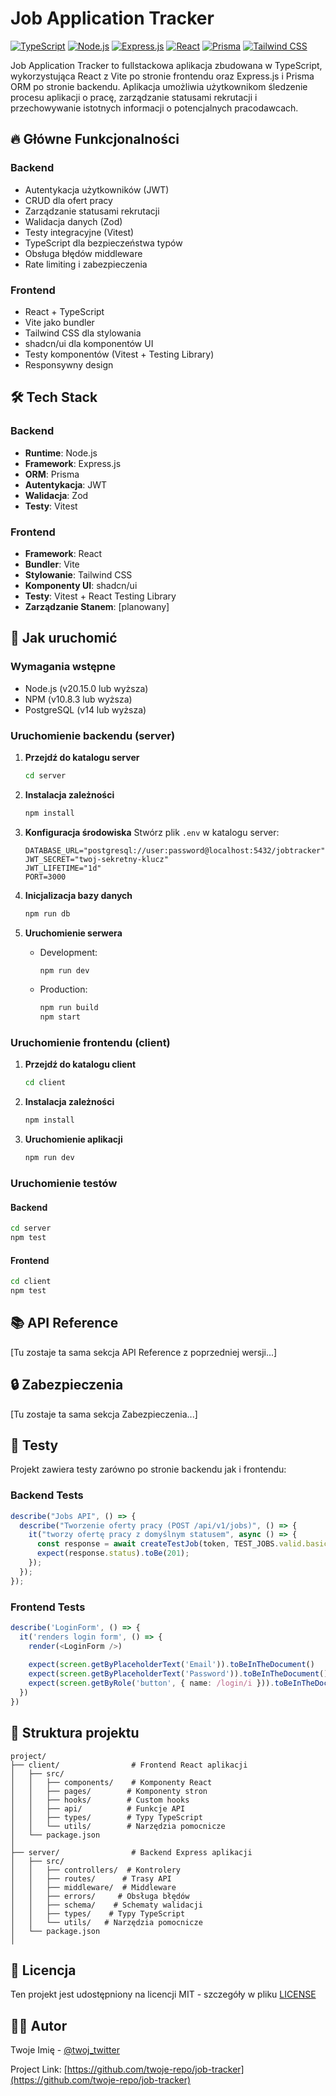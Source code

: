 # Job Application Tracker

[![TypeScript](https://img.shields.io/badge/TypeScript-007ACC?style=for-the-badge&logo=typescript&logoColor=white)](https://www.typescriptlang.org/)
[![Node.js](https://img.shields.io/badge/Node.js-43853D?style=for-the-badge&logo=node.js&logoColor=white)](https://nodejs.org/)
[![Express.js](https://img.shields.io/badge/Express.js-404D59?style=for-the-badge)](https://expressjs.com/)
[![React](https://img.shields.io/badge/React-20232A?style=for-the-badge&logo=react&logoColor=61DAFB)](https://reactjs.org/)
[![Prisma](https://img.shields.io/badge/Prisma-3982CE?style=for-the-badge&logo=Prisma&logoColor=white)](https://www.prisma.io/)
[![Tailwind CSS](https://img.shields.io/badge/Tailwind_CSS-38B2AC?style=for-the-badge&logo=tailwind-css&logoColor=white)](https://tailwindcss.com/)

Job Application Tracker to fullstackowa aplikacja zbudowana w TypeScript, wykorzystująca React z Vite po stronie frontendu oraz Express.js i Prisma ORM po stronie backendu. Aplikacja umożliwia użytkownikom śledzenie procesu aplikacji o pracę, zarządzanie statusami rekrutacji i przechowywanie istotnych informacji o potencjalnych pracodawcach.

## 🔥 Główne Funkcjonalności

### Backend
- Autentykacja użytkowników (JWT)
- CRUD dla ofert pracy
- Zarządzanie statusami rekrutacji
- Walidacja danych (Zod)
- Testy integracyjne (Vitest)
- TypeScript dla bezpieczeństwa typów
- Obsługa błędów middleware
- Rate limiting i zabezpieczenia

### Frontend
- React + TypeScript
- Vite jako bundler
- Tailwind CSS dla stylowania
- shadcn/ui dla komponentów UI
- Testy komponentów (Vitest + Testing Library)
- Responsywny design

## 🛠️ Tech Stack

### Backend
- **Runtime**: Node.js
- **Framework**: Express.js
- **ORM**: Prisma
- **Autentykacja**: JWT
- **Walidacja**: Zod
- **Testy**: Vitest

### Frontend
- **Framework**: React
- **Bundler**: Vite
- **Stylowanie**: Tailwind CSS
- **Komponenty UI**: shadcn/ui
- **Testy**: Vitest + React Testing Library
- **Zarządzanie Stanem**: [planowany]

## 🚀 Jak uruchomić

### Wymagania wstępne
- Node.js (v20.15.0 lub wyższa)
- NPM (v10.8.3 lub wyższa)
- PostgreSQL (v14 lub wyższa)

### Uruchomienie backendu (server)

1. **Przejdź do katalogu server**
   ```bash
   cd server
   ```

2. **Instalacja zależności**
   ```bash
   npm install
   ```

3. **Konfiguracja środowiska**
   Stwórz plik `.env` w katalogu server:
   ```env
   DATABASE_URL="postgresql://user:password@localhost:5432/jobtracker"
   JWT_SECRET="twoj-sekretny-klucz"
   JWT_LIFETIME="1d"
   PORT=3000
   ```

4. **Inicjalizacja bazy danych**
   ```bash
   npm run db
   ```

5. **Uruchomienie serwera**
   - Development:
     ```bash
     npm run dev
     ```
   - Production:
     ```bash
     npm run build
     npm start
     ```

### Uruchomienie frontendu (client)

1. **Przejdź do katalogu client**
   ```bash
   cd client
   ```

2. **Instalacja zależności**
   ```bash
   npm install
   ```

3. **Uruchomienie aplikacji**
   ```bash
   npm run dev
   ```

### Uruchomienie testów

#### Backend
```bash
cd server
npm test
```

#### Frontend
```bash
cd client
npm test
```

## 📚 API Reference

[Tu zostaje ta sama sekcja API Reference z poprzedniej wersji...]

## 🔒 Zabezpieczenia

[Tu zostaje ta sama sekcja Zabezpieczenia...]

## 🧪 Testy

Projekt zawiera testy zarówno po stronie backendu jak i frontendu:

### Backend Tests
```typescript
describe("Jobs API", () => {
  describe("Tworzenie oferty pracy (POST /api/v1/jobs)", () => {
    it("tworzy ofertę pracy z domyślnym statusem", async () => {
      const response = await createTestJob(token, TEST_JOBS.valid.basic);
      expect(response.status).toBe(201);
    });
  });
});
```

### Frontend Tests
```typescript
describe('LoginForm', () => {
  it('renders login form', () => {
    render(<LoginForm />)
    
    expect(screen.getByPlaceholderText('Email')).toBeInTheDocument()
    expect(screen.getByPlaceholderText('Password')).toBeInTheDocument()
    expect(screen.getByRole('button', { name: /login/i })).toBeInTheDocument()
  })
})
```

## 📝 Struktura projektu

```
project/
├── client/                # Frontend React aplikacji
│   ├── src/
│   │   ├── components/    # Komponenty React
│   │   ├── pages/        # Komponenty stron
│   │   ├── hooks/        # Custom hooks
│   │   ├── api/          # Funkcje API
│   │   ├── types/        # Typy TypeScript
│   │   └── utils/        # Narzędzia pomocnicze
│   └── package.json
│
├── server/                # Backend Express aplikacji
│   ├── src/
│   │   ├── controllers/  # Kontrolery
│   │   ├── routes/      # Trasy API
│   │   ├── middleware/  # Middleware
│   │   ├── errors/     # Obsługa błędów
│   │   ├── schema/    # Schematy walidacji
│   │   ├── types/    # Typy TypeScript
│   │   └── utils/   # Narzędzia pomocnicze
│   └── package.json
│

```

<!-- ### Rozwiązywanie problemów

[Tu zostaje ta sama sekcja Rozwiązywanie problemów z dodaniem:]

- Problemy z frontendem:
  - Sprawdź czy proxy jest poprawnie skonfigurowane w vite.config.ts
  - Upewnij się, że backend jest uruchomiony na porcie 3000
  - W przypadku problemów z typami, wykonaj `npm run build` w obu projektach -->

## 📄 Licencja

Ten projekt jest udostępniony na licencji MIT - szczegóły w pliku [LICENSE](LICENSE)

## 🙋‍♂️ Autor

Twoje Imię - [@twoj_twitter](https://twitter.com/twoj_twitter)

Project Link: [https://github.com/twoje-repo/job-tracker](https://github.com/twoje-repo/job-tracker)